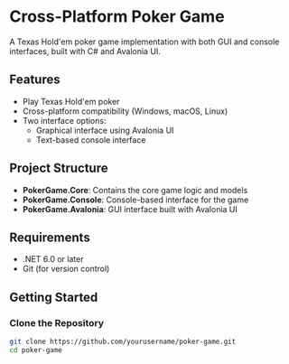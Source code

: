# Cross-Platform Poker Game

A Texas Hold'em poker game implementation with both GUI and console interfaces, built with C# and Avalonia UI.

## Features

- Play Texas Hold'em poker
- Cross-platform compatibility (Windows, macOS, Linux)
- Two interface options:
  - Graphical interface using Avalonia UI
  - Text-based console interface

## Project Structure

- **PokerGame.Core**: Contains the core game logic and models
- **PokerGame.Console**: Console-based interface for the game
- **PokerGame.Avalonia**: GUI interface built with Avalonia UI

## Requirements

- .NET 6.0 or later
- Git (for version control)

## Getting Started

### Clone the Repository

```bash
git clone https://github.com/yourusername/poker-game.git
cd poker-game
